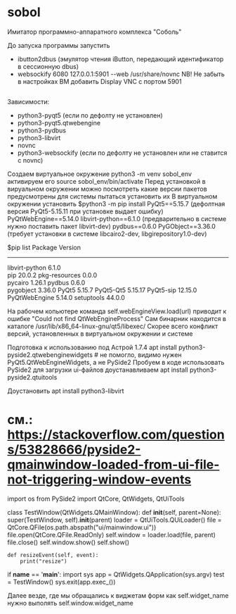 # sobol
Имитатор программно-аппаратного комплекса "Соболь"

До запуска программы запустить
- ibutton2dbus (эмулятор чтения iButton, передающий идентификатор в сессионную dbus)
- websockify  6080 127.0.0.1:5901 --web /usr/share/novnc
NB! Не забыть в настройках ВМ добавить Display VNC с портом 5901

##
Зависимости:
- python3-pyqt5 (если по дефолту не установлен)
- python3-pyqt5.qtwebengine
- python3-pydbus
- python3-libvirt
- novnc
- python3-websockify (если по дефолту не установлен или не ставится с novnc)

Создаем виртуальное окружение
python3 -m venv sobol_env
активируем его
source sobol_env/bin/activate
Перед установкой в вируальном окружении можно посмотреть какие версии пакетов предусмотрены для системы пытаться установить их
В виртуальном окружении установить
$python3 -m pip install PyQt5==5.15.7 (дефолтная версия PyQt5-5.15.11 при установке выдает ошибку)
                        PyQtWebEngine==5.14.0
                        libvirt-python==6.1.0 (предварительно в системе нужно поставить пакет libvirt-dev)
                        pydbus==0.6.0
                        PyGObject==3.36.0 (требует установки в системе libcairo2-dev, libgirepository1.0-dev)

$pip list
Package        Version
-------------- -------
libvirt-python 6.1.0  
pip            20.0.2 
pkg-resources  0.0.0  
pycairo        1.26.1 
pydbus         0.6.0  
pygobject      3.36.0 
PyQt5          5.15.7 
PyQt5-Qt5      5.15.17
PyQt5-sip      12.15.0
PyQtWebEngine  5.14.0 
setuptools     44.0.0 

На рабочем копьютере команда
self.webEngineView.load(url)
приводит к ошибке "Could not find QtWebEngineProcess"
Сам бинарник находится в каталоге /usr/lib/x86_64-linux-gnu/qt5/libexec/
Скорее всего конфликт версий, установленных в виртуальном окружении и системе

Подготовка к использованию под Астрой 1.7.4
apt install python3-pyside2.qtwebenginewidgets # не помогло, видимо нужен PyQt5.QtWebEngineWidgets, а не PySide2
Пробуем в коде использовать PySide2
для загрузки ui-файлов доустанавливаем
apt install python3-pyside2.qtuitools

Доустановить
apt install python3-libvirt


# см.: https://stackoverflow.com/questions/53828666/pyside2-qmainwindow-loaded-from-ui-file-not-triggering-window-events
import os
from PySide2 import QtCore, QtWidgets, QtUiTools

class TestWindow(QtWidgets.QMainWindow):
    def __init__(self, parent=None):
        super(TestWindow, self).__init__(parent)
        loader = QtUiTools.QUiLoader()
        file = QtCore.QFile(os.path.abspath("ui/mainwindow.ui"))
        file.open(QtCore.QFile.ReadOnly)
        self.window = loader.load(file, parent)
        file.close()
        self.window.show()
        self.show()

    def resizeEvent(self, event):
        print("resize")

if __name__ == '__main__':
    import sys
    app = QtWidgets.QApplication(sys.argv)
    test = TestWindow()
    sys.exit(app.exec_())

Далее везде, где мы обращались к виджетам форм как
self.widget_name
нужно выполять
self.window.widget_name

